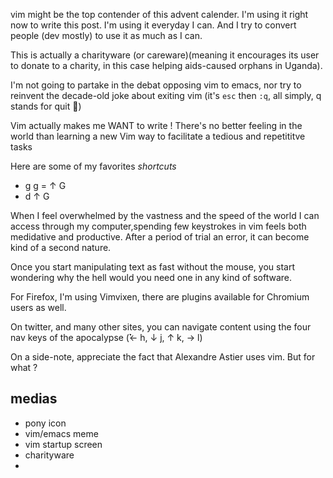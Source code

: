 vim might be the top contender of this advent calender. I'm using it right now to write this post. I'm using it everyday I can. And I try to convert people (dev mostly) to use it as much as I can.

This is actually a charityware (or careware)(meaning it encourages its user to donate to a charity, in this case helping aids-caused orphans in Uganda).

I'm not going to partake in the debat opposing vim to emacs, nor try to reinvent the decade-old joke about exiting vim (it's `esc` then `:q`, all simply, q stands for quit 🤦)

Vim actually makes me WANT to write ! There's no better feeling in the world than learning a new Vim way to facilitate a tedious and repetititve tasks

Here are some of my favorites *shortcuts*
* g g = ↑ G
* d ↑ G


When I feel overwhelmed by the vastness and the speed of the world I can access through my computer,spending few keystrokes in vim feels both medidative and productive. After a period of trial an error, it can become kind of a second nature. 

Once you start manipulating text as fast without the mouse, you start wondering why the hell would you need one in any kind of software.

For Firefox, I'm using Vimvixen, there are plugins available for Chromium users as well.

On twitter, and many other sites, you can navigate content using the four nav keys of the apocalypse (̉̉̉← h, ↓ j, ↑ k, → l)



On a side-note, appreciate the fact that Alexandre Astier uses vim. But for what ?












## medias
* pony icon
* vim/emacs meme
* vim startup screen
* charityware
* 

